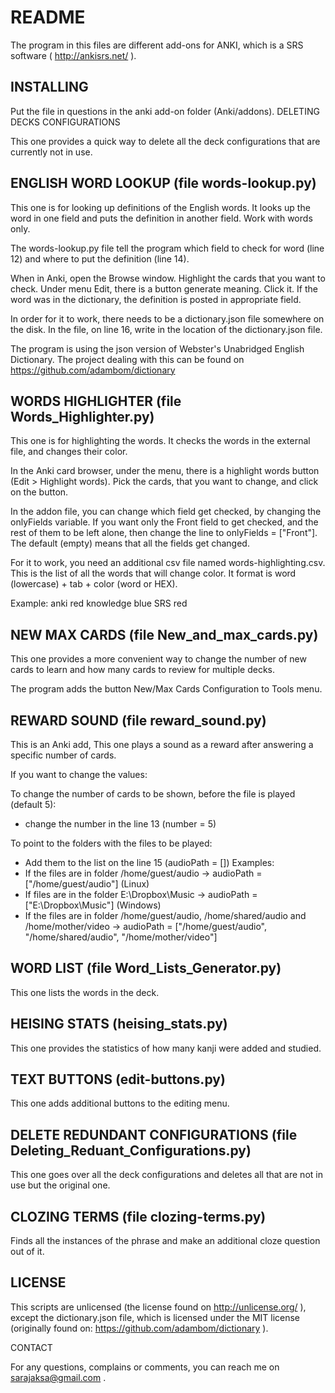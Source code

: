 # README

The program in this files are different add-ons for ANKI, which is a SRS software ( http://ankisrs.net/ ).

## INSTALLING

Put the file in questions in the anki add-on folder (Anki/addons).
DELETING DECKS CONFIGURATIONS

This one provides a quick way to delete all the deck configurations that are currently not in use.

## ENGLISH WORD LOOKUP (file words-lookup.py)

This one is for looking up definitions of the English words. It looks up the word in one field and puts the definition in another field. Work with words only.

The words-lookup.py file tell the program which field to check for word (line 12) and where to put the definition (line 14). 

When in Anki, open the Browse window. Highlight the cards that you want to check. Under menu Edit, there is a button generate meaning. Click it. If the word was in the dictionary, the definition is posted in appropriate field.

In order for it to work, there needs to be a dictionary.json file somewhere on the disk. In the file, on line 16, write in the location of the dictionary.json file.

The program is using the json version of Webster's Unabridged English Dictionary. The project dealing with this can be found on https://github.com/adambom/dictionary

## WORDS HIGHLIGHTER (file Words_Highlighter.py)

This one is for highlighting the words. It checks the words in the external file, and changes their color.

In the Anki card browser, under the menu, there is a highlight words button (Edit > Highlight words). Pick the cards, that you want to change, and click on the button.

In the addon file, you can change which field get checked, by changing the onlyFields variable. If you want only the Front field to get checked, and the rest of them to be left alone, then change the line to onlyFields = ["Front"]. The default (empty) means that all the fields get changed.

For it to work, you need an additional csv file named words-highlighting.csv. This is the list of all the words that will change color. It format is word (lowercase) + tab + color (word or HEX).

Example:
anki	red
knowledge	blue
SRS	red

## NEW MAX CARDS (file New_and_max_cards.py)

This one provides a more convenient way to change the number of new cards to learn and how many cards to review for multiple decks. 

The program adds the button New/Max Cards Configuration to Tools menu.

## REWARD SOUND (file reward_sound.py)

This is an Anki add, This one plays a sound as a reward after answering a specific number of cards.

If you want to change the values:

To change the number of cards to be shown, before the file is played (default 5):
+ change the number in the line 13 (number = 5)

To point to the folders with the files to be played:
+ Add them to the list on the line 15 (audioPath = [])
Examples:
+ If the files are in folder /home/guest/audio -> audioPath = ["/home/guest/audio"] (Linux)
+ If files are in the folder E:\Dropbox\Music -> audioPath = ["E:\Dropbox\Music"] (Windows)
+ If the files are in folder /home/guest/audio, /home/shared/audio and /home/mother/video -> audioPath = ["/home/guest/audio", "/home/shared/audio", "/home/mother/video"]

## WORD LIST (file Word_Lists_Generator.py)

This one lists the words in the deck.

## HEISING STATS (heising_stats.py)

This one provides the statistics of how many kanji were added and studied.

## TEXT BUTTONS (edit-buttons.py)

This one adds additional buttons to the editing menu.

## DELETE REDUNDANT CONFIGURATIONS (file Deleting_Reduant_Configurations.py)

This one goes over all the deck configurations and deletes all that are not in use but the original one.

## CLOZING TERMS (file clozing-terms.py)

Finds all the instances of the phrase and make an additional cloze question out of it.

## LICENSE

This scripts are unlicensed (the license found on http://unlicense.org/ ), except the dictionary.json file, which is licensed under the MIT license (originally found on: https://github.com/adambom/dictionary ).

CONTACT

For any questions, complains or comments, you can reach me on sarajaksa@gmail.com .
